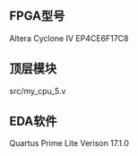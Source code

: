 ## FPGA型号

Altera Cyclone IV EP4CE6F17C8

## 顶层模块

src/my_cpu_5.v

## EDA软件

Quartus Prime Lite Verison 17.1.0
